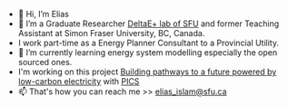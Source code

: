 - 👋 Hi, I’m Elias
- 👀 I’m a Graduate Researcher  [DeltaE+ lab of SFU](https://www.sfu.ca/see/research/delta-e.html) and former Teaching Assistant at Simon Fraser University, BC, Canada.
- I work part-time as a Energy Planner Consultant to a Provincial Utility.
- 🌱 I’m currently learning energy system modelling especially the open sourced ones.
- I'm working on this project [Building pathways to a future powered by low-carbon electricity](https://pics.uvic.ca/projects/building-pathways-future-powered-low-carbon-electricity) with [PICS](https://pics.uvic.ca/about)
- 📫 That's how you can reach me >> elias_islam@sfu.ca

<!---
eliasinul/eliasinul is a ✨ special ✨ repository because its `README.md` (this file) appears on your GitHub profile.
You can click the Preview link to take a look at your changes.
--->
